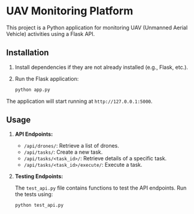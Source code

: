 # UAV Monitoring Platform

This project is a Python application for monitoring UAV (Unmanned Aerial Vehicle) activities using a Flask API.

## Installation

1. Install dependencies if they are not already installed (e.g., Flask, etc.).
  
2. Run the Flask application:

    ```bash
    python app.py
    ```

The application will start running at `http://127.0.0.1:5000`.

## Usage

1. **API Endpoints:**

    - `/api/drones/`: Retrieve a list of drones.
    - `/api/tasks/`: Create a new task.
    - `/api/tasks/<task_id>/`: Retrieve details of a specific task.
    - `/api/tasks/<task_id>/execute/`: Execute a task.

2. **Testing Endpoints:**

    The `test_api.py` file contains functions to test the API endpoints. Run the tests using:

    ```bash
    python test_api.py
    ```
